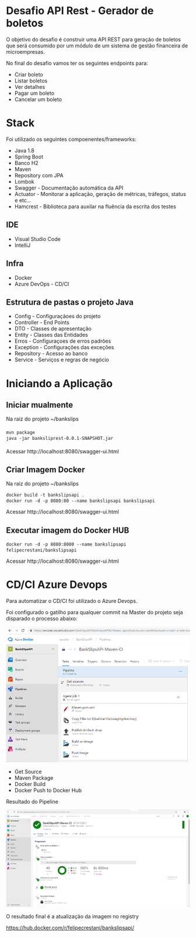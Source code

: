 
# Desafio API Rest - Gerador de boletos

O objetivo do desafio é construir uma API REST para geração de boletos que será consumido por  um módulo de um sistema de gestão financeira de microempresas.

No final do desafio vamos ter os seguintes endpoints para:  
- Criar boleto   
- Listar boletos  
- Ver detalhes  
- Pagar um boleto  
- Cancelar um boleto

# Stack

Foi utilizado os seguintes compoenentes/frameworks:

- Java 1.8
- Spring Boot
- Banco H2
- Maven
- Repository com JPA
- Lombok
- Swagger - Documentação automática da API
- Actuator - Monitorar a aplicação, geração de métricas, tráfegos, status e etc...
- Hamcrest - Biblioteca para auxilar na fluência da escrita dos testes

## IDE

- Visual Studio Code
- IntelliJ

## Infra
- Docker
- Azure DevOps - CD/CI


## Estrutura de pastas o projeto Java

- Config - Configuraçãoes do projeto
- Controller - End Points
- DTO - Classes de apresentação
- Entity - Classes das Entidades
- Erros - Configuraçoes de erros padrões
- Exception - Configurações das exceções
- Repository - Acesso ao banco
- Service - Serviços e regras de negócio

# Iniciando a Aplicação

## Iniciar mualmente

Na raiz do projeto ~/bankslips

####
    mvn package
    java -jar banksliprest-0.0.1-SNAPSHOT.jar
####

Acessar http://localhost:8080/swagger-ui.html

## Criar Imagem Docker

Na raiz do projeto ~/bankslips


    docker build -t bankslipsapi .
    docker run -d -p 8080:80 --name bankslipsapi bankslipsapi


Acessar http://localhost:8080/swagger-ui.html

## Executar imagem do Docker HUB

    docker run -d -p 8080:8080 --name bankslipsapi felipecrestani/bankslipsapi


Acessar http://localhost:8080/swagger-ui.html

# CD/CI Azure Devops

Para automatizar o CD/CI foi utilizado o Azure Devops.

Foi configurado o gatilho para qualquer commit na Master do projeto seja disparado o processo abaixo:

![Processo de Build](https://github.com/felipecrestani/BankSlips/blob/master/assets/Test%20Build%20Docker%20Push.png?raw=true)

- Get Source
- Maven Package
- Docker Build
- Docker Push to Docker Hub

Resultado do Pipeline

![Resultado do Pipeline](https://github.com/felipecrestani/BankSlips/blob/master/assets/CDCI.png?raw=true)

O resultado final é a atualização da imagem no registry 

https://hub.docker.com/r/felipecrestani/bankslipsapi/


 




